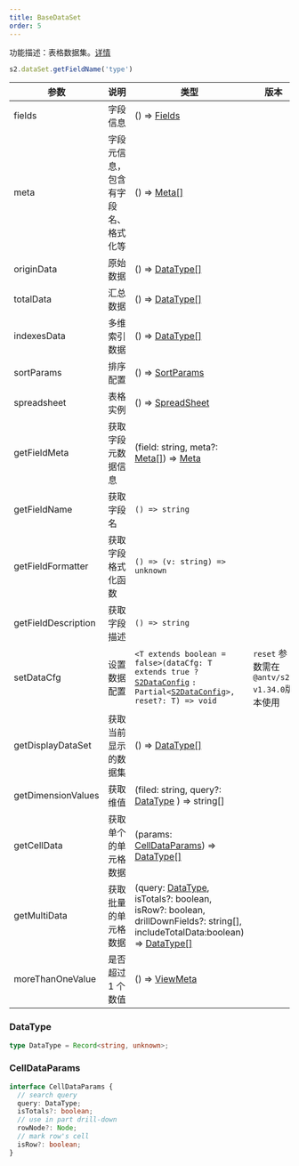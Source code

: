 ```yaml
---
title: BaseDataSet
order: 5
---
```


功能描述：表格数据集。[详情](https://github.com/antvis/S2/blob/master/packages/s2-core/src/data-set/pivot-data-set.ts)

```ts
s2.dataSet.getFieldName('type')
```

| 参数                | 说明                               | 类型                                                                                                                                                                                           | 版本                                        |
| ------------------- | ---------------------------------- |----------------------------------------------------------------------------------------------------------------------------------------------------------------------------------------------| ------------------------------------------- |
| fields              | 字段信息                           | () => [Fields](/docs/api/general/S2DataConfig#fields)                                                                                                                                        |                                             |
| meta                | 字段元信息，包含有字段名、格式化等 | () => [Meta[]](/docs/api/general/S2DataConfig#meta)                                                                                                                                          |                                             |
| originData          | 原始数据                           | () => [DataType[]](#datatype)                                                                                                                                                                |                                             |
| totalData           | 汇总数据                           | () => [DataType[]](#datatype)                                                                                                                                                                |                                             |
| indexesData         | 多维索引数据                       | () => [DataType[]](#datatype)                                                                                                                                                                |                                             |
| sortParams          | 排序配置                           | () => [SortParams](/docs/api/general/S2DataConfig#sortparams)                                                                                                                                |                                             |
| spreadsheet         | 表格实例                           | () => [SpreadSheet](/docs/api/basic-class/spreadsheet)                                                                                                                                       |                                             |
| getFieldMeta        | 获取字段元数据信息                 | (field: string, meta?: [Meta[]](/docs/api/general/S2DataConfig#meta)) => [Meta](/docs/api/general/S2DataConfig#meta)                                                                         |                                             |
| getFieldName        | 获取字段名                         | `() => string`                                                                                                                                                                               |                                             |
| getFieldFormatter   | 获取字段格式化函数                 | `() => (v: string) => unknown`                                                                                                                                                               |                                             |
| getFieldDescription | 获取字段描述                       | `() => string`                                                                                                                                                                               |                                             |
| setDataCfg          | 设置数据配置                       | `<T extends boolean = false>(dataCfg: T extends true ?` [`S2DataConfig`](/docs/api/general/S2DataConfig) `: Partial<`[`S2DataConfig`](/docs/api/general/S2DataConfig)`>, reset?: T) => void` | `reset` 参数需在 `@antv/s2-v1.34.0`版本使用 |
| getDisplayDataSet   | 获取当前显示的数据集               | () => [DataType[]](#datatype)                                                                                                                                                                |                                             |
| getDimensionValues  | 获取维值                           | (filed: string, query?: [DataType](#datatype) ) => string[]                                                                                                                                  |                                             |
| getCellData         | 获取单个的单元格数据               | (params: [CellDataParams](#celldataparams)) => [DataType[]](#datatype)                                                                                                                       |                                             |
| getMultiData        | 获取批量的单元格数据               | (query: [DataType](#datatype), isTotals?: boolean, isRow?: boolean, drillDownFields?: string[], includeTotalData:boolean) => [DataType[]](#datatype)                                         |                                             |
| moreThanOneValue    | 是否超过 1 个数值                  | () => [ViewMeta](#viewmeta)                                                                                                                                                                  |                                             |

### DataType

```ts
type DataType = Record<string, unknown>;
```

### CellDataParams

```ts
interface CellDataParams {
  // search query
  query: DataType;
  isTotals?: boolean;
  // use in part drill-down
  rowNode?: Node;
  // mark row's cell
  isRow?: boolean;
}
```

